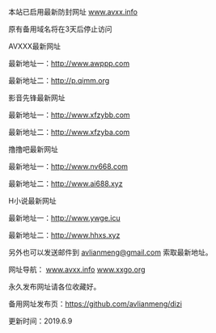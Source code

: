 
本站已启用最新防封网址 www.avxx.info


原有备用域名将在3天后停止访问


AVXXX最新网址


最新地址一：http://www.awppp.com


最新地址二：http://p.qimm.org


影音先锋最新网址


最新地址一：http://www.xfzybb.com


最新地址二：http://www.xfzyba.com


撸撸吧最新网址


最新地址一：http://www.nv668.com


最新地址二：http://www.ai688.xyz


H小说最新网址


最新地址一：http://www.ywge.icu


最新地址二：http://www.hhxs.xyz


另外也可以发送邮件到 avlianmeng@gmail.com 索取最新地址。


网址导航： www.avxx.info www.xxgo.org


永久发布网址请各位收藏好。


备用网址发布页：https://github.com/avlianmeng/dizi


更新时间：2019.6.9
